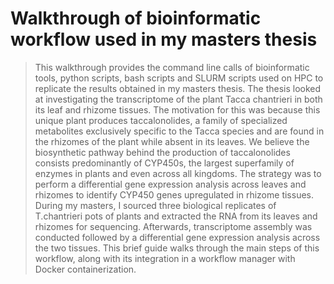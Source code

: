 # Walkthrough of bioinformatic workflow used in my masters thesis 
>This walkthrough provides the command line calls of bioinformatic tools, python scripts, bash scripts and SLURM scripts used on HPC to replicate the results obtained in my masters thesis. The thesis looked at investigating the transcriptome of the plant Tacca chantrieri in both its leaf and rhizome tissues. The motivation for this was because this unique plant produces taccalonolides, a family of specialized metabolites exclusively specific to the Tacca species and are found in the rhizomes of the plant while absent in its leaves. We believe the biosynthetic pathway behind the production of taccalonolides consists predominantly of CYP450s, the largest superfamily of enzymes in plants and even across all kingdoms. The strategy was to perform a differential gene expression analysis across leaves and rhizomes to identify CYP450 genes upregulated in rhizome tissues. During my masters, I sourced three biological replicates of T.chantrieri pots of plants and extracted the RNA from its leaves and rhizomes for sequencing. Afterwards, transcriptome assembly was conducted followed by a differential gene expression analysis across the two tissues. This brief guide walks through the main steps of this workflow, along with its integration in a workflow manager with Docker containerization. 
